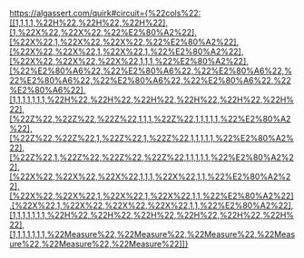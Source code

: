 https://algassert.com/quirk#circuit={%22cols%22:[[1,1,1,1,%22H%22,%22H%22,%22H%22],[1,%22X%22,%22X%22,%22%E2%80%A2%22],[%22X%22,1,%22X%22,%22X%22,%22%E2%80%A2%22],[%22X%22,%22X%22,1,%22X%22,1,%22%E2%80%A2%22],[%22X%22,%22X%22,%22X%22,1,1,1,%22%E2%80%A2%22],[%22%E2%80%A6%22,%22%E2%80%A6%22,%22%E2%80%A6%22,%22%E2%80%A6%22,%22%E2%80%A6%22,%22%E2%80%A6%22,%22%E2%80%A6%22],[1,1,1,1,1,1,1,%22H%22,%22H%22,%22H%22,%22H%22,%22H%22,%22H%22],[%22Z%22,%22Z%22,%22Z%22,1,1,1,%22Z%22,1,1,1,1,1,%22%E2%80%A2%22],[%22Z%22,%22Z%22,1,%22Z%22,1,%22Z%22,1,1,1,1,1,%22%E2%80%A2%22],[%22Z%22,1,%22Z%22,%22Z%22,%22Z%22,1,1,1,1,1,%22%E2%80%A2%22],[%22X%22,%22X%22,%22X%22,1,1,1,%22X%22,1,1,%22%E2%80%A2%22],[%22X%22,%22X%22,1,%22X%22,1,%22X%22,1,1,%22%E2%80%A2%22],[%22X%22,1,%22X%22,%22X%22,%22X%22,1,1,%22%E2%80%A2%22],[1,1,1,1,1,1,1,%22H%22,%22H%22,%22H%22,%22H%22,%22H%22,%22H%22],[1,1,1,1,1,1,1,%22Measure%22,%22Measure%22,%22Measure%22,%22Measure%22,%22Measure%22,%22Measure%22]]}